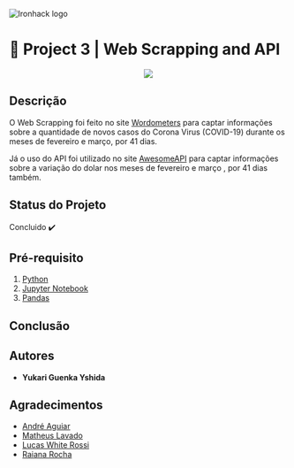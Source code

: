 ![Ironhack logo](https://i.imgur.com/1QgrNNw.png)

# 🔗 Project 3 | Web Scrapping and API

<p align="center">
  <img src="https://media2.giphy.com/media/ADgfsbHcS62Jy/giphy.gif?cid=ecf05e47fadefb496c2757a9fc27a41444378b95e914a0cb&rid=giphy.gif">
</p>

## Descrição

O Web Scrapping foi feito no site [Wordometers](https://www.worldometers.info/coronavirus/country/brazil/) para captar informações sobre a quantidade de novos casos do Corona Virus (COVID-19) durante os meses de fevereiro e março, por 41 dias.

Já o uso do API foi utilizado no site [AwesomeAPI](https://economia.awesomeapi.com.br/json/daily/USD-BRL/41) para captar informações sobre a variação do dolar nos meses de fevereiro e março , por 41 dias também.

## Status do Projeto
Concluido :heavy_check_mark:

## Pré-requisito
1. [Python](https://www.python.org/)
2. [Jupyter Notebook](https://jupyter.org/try)
3. [Pandas](https://pandas.pydata.org/)


## Conclusão


## Autores
+ **Yukari Guenka Yshida**

## Agradecimentos
+ [André Aguiar](https://github.com/aguiarandre)
+ [Matheus Lavado](https://github.com/matheuslavado)
+ [Lucas White Rossi](https://github.com/LucasWhiteRossi)
+ [Raiana Rocha](https://github.com/Rairocha)